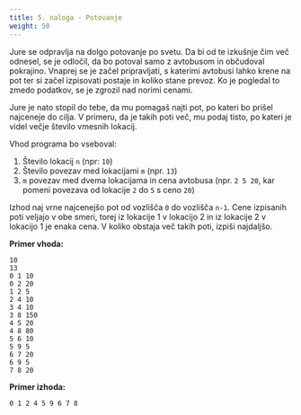 ```yaml
---
title: 5. naloga - Potovanje
weight: 50
---
```


Jure se odpravlja na dolgo potovanje po svetu. Da bi od te izkušnje čim več odnesel, se je odločil, da bo potoval samo z avtobusom in občudoval pokrajino. Vnaprej se je začel pripravljati, s katerimi avtobusi lahko krene na pot ter si začel izpisovati postaje in koliko stane prevoz. Ko je pogledal to zmedo podatkov, se je zgrozil nad norimi cenami.

Jure je nato stopil do tebe, da mu pomagaš najti pot, po kateri bo prišel najceneje do cilja. V primeru, da je takih poti več, mu podaj tisto, po kateri je videl večje število vmesnih lokacij.

Vhod programa bo vseboval:
1. Število lokacij `n` (npr: `10`)
1. Število povezav med lokacijami `m` (npr. `13`)
1. `m` povezav med dvema lokacijama in cena avtobusa (npr. `2 5 20`, kar pomeni povezava od lokacije `2` do `5` s ceno `20`)

Izhod naj vrne najcenejšo pot od vozlišča `0` do vozlišča `n-1`. Cene izpisanih poti veljajo v obe smeri, torej iz lokacije 1 v lokacijo 2 in iz lokacije 2 v lokacijo 1 je enaka cena. V koliko obstaja več takih poti, izpiši najdaljšo.

**Primer vhoda:**
```
10
13
0 1 10
0 2 20
1 2 5
2 4 10
3 4 10
3 8 150
4 5 20
4 8 80
5 6 10
5 9 5
6 7 20
6 9 5
7 8 20
```

**Primer izhoda:**
```
0 1 2 4 5 9 6 7 8
```
